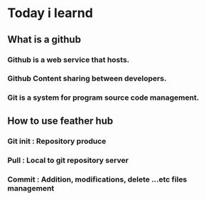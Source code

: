 # Today i learnd

## What is a github
### Github is a web service that hosts. 
### Github Content sharing between developers.
### Git is a system for program source code management.
    
## How to use feather hub
### Git init : Repository produce
### Pull : Local to git repository server
### Commit : Addition, modifications, delete ...etc files management

